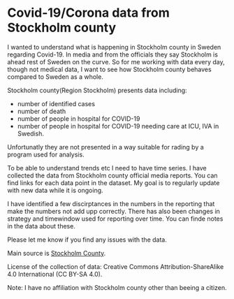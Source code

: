 # Covid-19/Corona data from Stockholm county

I wanted to understand what is happening in Stockholm county in Sweden regarding Covid-19.
In media and from the officials they say Stockholm is ahead rest of Sweden on the curve.
So for me working with data every day, though not medical data, I want to see
how Stockholm county behaves compared to Sweden as a whole.

Stockholm county(Region Stockholm) presents data including:

* number of identified cases
* number of death
* number of people in hospital for COVID-19
* number of people in hospital for COVID-19 needing care at ICU, IVA in Swedish.

Unfortunatly they are not presented in a way suitable for rading by a program used for
analysis.

To be able to understand trends etc I need to have time series. I have collected the data
from Stockholm county official media reports. You can find links for each data point in
the dataset. My goal is to regularly update with new data while it is ongoing.

I have identified a few discirptances in the numbers in the reporting that make the numbers
not add upp correctly. There has also been changes in strategy and timewindow used for reporting
over time. You can finde notes in the data about these.

Please let me know if you find any issues with the data.

Main source is [Stockholm County](https://www.sll.se/).

License of the collection of data: Creative Commons Attribution-ShareAlike 4.0 International
(CC BY-SA 4.0).

Note: I have no affiliation with Stockholm county other than beeing a citizen.
